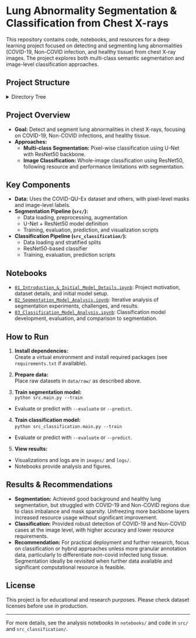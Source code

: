 # Lung Abnormality Segmentation & Classification from Chest X-rays

This repository contains code, notebooks, and resources for a deep learning project focused on detecting and segmenting lung abnormalities (COVID-19, Non-COVID infection, and healthy tissue) from chest X-ray images. The project explores both multi-class semantic segmentation and image-level classification approaches.

## Project Structure

<details>
<summary>Directory Tree</summary>
lung_abnormality_segmentation/
├── config/ # Configuration files (e.g., config.yaml) 
├── data/ 
│ ├── processed/ # Preprocessed datasets 
│ └── raw/ # Raw datasets (COVID-QU-Ex, ChestXray-Masks-and-Labels, etc.) 
├── images/ 
│ ├── classification_model/ # Training/validation figures for classification 
│ └── segmentation_model/ # Training/validation figures for segmentation 
├── logs/ 
│ ├── fit_classification/ # TensorBoard logs for classification runs 
│ ├── fit_multi_class_Iter_1/ # TensorBoard logs for segmentation (iteration 1) 
│ ├── fit_multi_class_Iter_2/ # TensorBoard logs for segmentation (iteration 2) 
│ └── fit_multiclass_segmentation/ # Additional segmentation logs 
├── notebooks/ 
│ ├── 01_Introduction_&_Initial_Model_Details.ipynb 
│ ├── 02_Segmentation_Model_Analysis.ipynb 
│ ├── 03_Classification_Model_Analysis.ipynb 
│ └── .ipynb_checkpoints/ 
├── saved_models/ 
│ ├── saved_models_classification/ # Classification model checkpoints 
│ ├── saved_models_classification_iter2/ # Classification model (iteration 2) 
│ ├── saved_models_classification_iter3/ # Classification model (iteration 3) 
│ └── saved_models_segmentation/ # Segmentation model checkpoints 
├── src/ 
│ ├── data_loader.py 
│ ├── evaluate.py 
│ ├── main.py 
│ ├── model.py 
│ ├── predict_and_visualize.py 
│ ├── train.py 
│ ├── iter1/ # Segmentation experiment scripts 
│ └── iter2/ 
├── src_classification/ 
│ ├── data_loader.py 
│ ├── evaluate.py 
│ ├── main.py 
│ ├── model.py 
│ ├── predict.py 
│ └── train.py 
├── .gitignore 
├── lung_abnormality_segmentation.code-workspace 
└── README.md
</details>

## Project Overview

- **Goal:** Detect and segment lung abnormalities in chest X-rays, focusing on COVID-19, Non-COVID infections, and healthy tissue.
- **Approaches:**
  - **Multi-class Segmentation:** Pixel-wise classification using U-Net with ResNet50 backbone.
  - **Image Classification:** Whole-image classification using ResNet50, following resource and performance limitations with segmentation.

## Key Components

- **Data:** Uses the COVID-QU-Ex dataset and others, with pixel-level masks and image-level labels.
- **Segmentation Pipeline (`src/`):**
  - Data loading, preprocessing, augmentation
  - U-Net + ResNet50 model definition
  - Training, evaluation, prediction, and visualization scripts
- **Classification Pipeline (`src_classification/`):**
  - Data loading and stratified splits
  - ResNet50-based classifier
  - Training, evaluation, prediction scripts

## Notebooks

- [`01_Introduction_&_Initial_Model_Details.ipynb`](notebooks/01_Introduction_&_Initial_Model_Details.ipynb): Project motivation, dataset details, and initial model setup.
- [`02_Segmentation_Model_Analysis.ipynb`](notebooks/02_Segmentation_Model_Analysis.ipynb): Iterative analysis of segmentation experiments, challenges, and results.
- [`03_Classification_Model_Analysis.ipynb`](notebooks/03_Classification_Model_Analysis.ipynb): Classification model development, evaluation, and comparison to segmentation.

## How to Run

1. **Install dependencies:**  
   Create a virtual environment and install required packages (see `requirements.txt` if available).

2. **Prepare data:**  
   Place raw datasets in `data/raw/` as described above.

3. **Train segmentation model:**  
    `python src.main.py --train`

- Evaluate or predict with `--evaluate` or `--predict`.

4. **Train classification model:**  
    `python src_classification.main.py --train`
- Evaluate or predict with `--evaluate` or `--predict`.

5. **View results:**  
- Visualizations and logs are in `images/` and `logs/`.
- Notebooks provide analysis and figures.

## Results & Recommendations

- **Segmentation:** Achieved good background and healthy lung segmentation, but struggled with COVID-19 and Non-COVID regions due to class imbalance and mask sparsity. Unfreezing more backbone layers increased resource usage without significant improvement.
- **Classification:** Provided robust detection of COVID-19 and Non-COVID cases at the image level, with higher accuracy and lower resource requirements.
- **Recommendation:** For practical deployment and further research, focus on classification or hybrid approaches unless more granular annotation data, particularly to differentiate non-covid infected lung tissue. Segmentation ideally be revisited when further data available and significant computational resource is feasible.

## License

This project is for educational and research purposes. Please check dataset licenses before use in production.

---

For more details, see the analysis notebooks in `notebooks/` and code in `src/` and `src_classification/`.